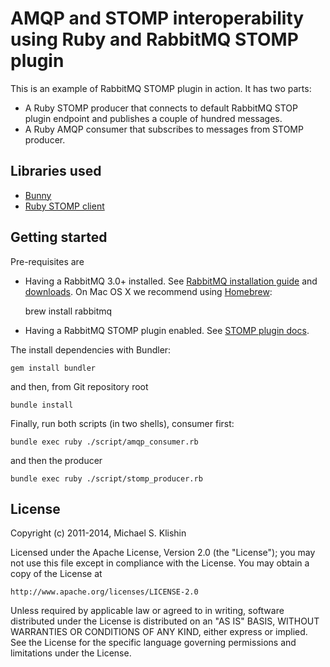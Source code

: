 # AMQP and STOMP interoperability using Ruby and RabbitMQ STOMP plugin

This is an example of RabbitMQ STOMP plugin in action. It has two parts:

 * A Ruby STOMP producer that connects to default RabbitMQ STOP plugin endpoint and publishes a couple of hundred messages.
 * A Ruby AMQP consumer that subscribes to messages from STOMP producer.

## Libraries used

 * [Bunny](http://rubybunny.info)
 * [Ruby STOMP client](":http://gitorious.org/stomp)

## Getting started

Pre-requisites are

 * Having a RabbitMQ 3.0+ installed. See [RabbitMQ installation guide](http://www.rabbitmq.com/install.html) and [downloads](http://www.rabbitmq.com/download.html). On Mac OS X we recommend using [Homebrew](http://mxcl.github.com/homebrew):

    brew install rabbitmq

 * Having a RabbitMQ STOMP plugin enabled. See [STOMP plugin docs](http://www.rabbitmq.com/stomp.html).

The install dependencies with Bundler:

    gem install bundler

and then, from Git repository root

    bundle install

Finally, run both scripts (in two shells), consumer first:

    bundle exec ruby ./script/amqp_consumer.rb

and then the producer

    bundle exec ruby ./script/stomp_producer.rb

## License

Copyright (c) 2011-2014, Michael S. Klishin

Licensed under the Apache License, Version 2.0 (the "License");
you may not use this file except in compliance with the License.
You may obtain a copy of the License at

    http://www.apache.org/licenses/LICENSE-2.0

Unless required by applicable law or agreed to in writing, software
distributed under the License is distributed on an "AS IS" BASIS,
WITHOUT WARRANTIES OR CONDITIONS OF ANY KIND, either express or implied.
See the License for the specific language governing permissions and
limitations under the License.
